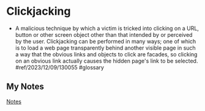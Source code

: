 # Clickjacking
- A malicious technique by which a victim is tricked into clicking on a URL, button or other screen object other than that intended by or perceived by the user. Clickjacking can be performed in many ways; one of which is to load a web page transparently behind another visible page in such a way that the obvious links and objects to click are facades, so clicking on an obvious link actually causes the hidden page's link to be selected. #ref/2023/12/09/130055 #glossary 
## My Notes
[Notes](mynotes/clickjacking-notes.md)
